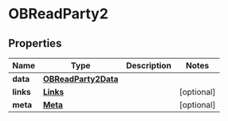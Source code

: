

# OBReadParty2


## Properties

| Name | Type | Description | Notes |
|------------ | ------------- | ------------- | -------------|
|**data** | [**OBReadParty2Data**](OBReadParty2Data.md) |  |  |
|**links** | [**Links**](Links.md) |  |  [optional] |
|**meta** | [**Meta**](Meta.md) |  |  [optional] |



